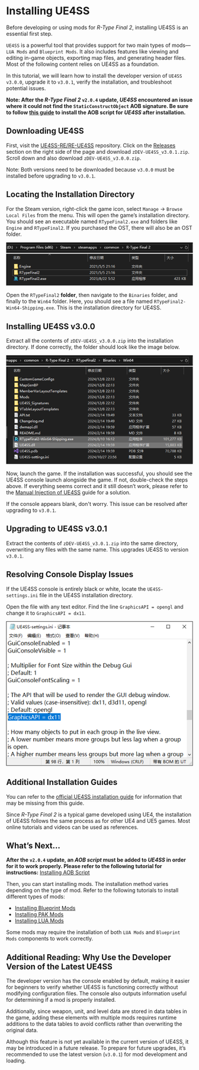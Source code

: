 # Installing UE4SS
Before developing or using mods for *R-Type Final 2*, installing UE4SS is an essential first step.

`UE4SS` is a powerful tool that provides support for two main types of mods—`LUA Mods` and `Blueprint Mods`. It also includes features like viewing and editing in-game objects, exporting map files, and generating header files. Most of the following content relies on UE4SS as a foundation.

In this tutorial, we will learn how to install the developer version of `UE4SS v3.0.0`, upgrade it to `v3.0.1`, verify the installation, and troubleshoot potential issues.

**Note: After the *R-Type Final 2* `v2.0.4` update, *UE4SS* encountered an issue where it could not find the `StaticConstructObject` AOB signature. Be sure to follow [this guide](InstallingAOBScript.md) to install the AOB script for *UE4SS* after installation.**
## Downloading UE4SS
First, visit the [UE4SS-RE/RE-UE4SS](https://github.com/UE4SS-RE/RE-UE4SS) repository. Click on the [Releases](https://github.com/UE4SS-RE/RE-UE4SS/releases) section on the right side of the page and download `zDEV-UE4SS_v3.0.1.zip`. Scroll down and also download `zDEV-UE4SS_v3.0.0.zip`.

Note: Both versions need to be downloaded because `v3.0.0` must be installed before upgrading to `v3.0.1`.

## Locating the Installation Directory
For the Steam version, right-click the game icon, select `Manage` -> `Browse Local Files` from the menu. This will open the game’s installation directory. You should see an executable named `RTypeFinal2.exe` and folders like `Engine` and `RTypeFinal2`. If you purchased the OST, there will also be an OST folder.

![GameDir](../image/GameDir.png)

Open the `RTypeFinal2` **folder**, then navigate to the `Binaries` folder, and finally to the `Win64` folder. Here, you should see a file named `RTypeFinal2-Win64-Shipping.exe`. This is the installation directory for UE4SS.

## Installing UE4SS v3.0.0
Extract all the contents of `zDEV-UE4SS_v3.0.0.zip` into the installation directory. If done correctly, the folder should look like the image below.

![AfterInstall](../image/AfterInstall.png)

Now, launch the game. If the installation was successful, you should see the UE4SS console launch alongside the game. If not, double-check the steps above. If everything seems correct and it still doesn’t work, please refer to the [Manual Injection of UE4SS](ManualInjectionUE4SS.md) guide for a solution.

If the console appears blank, don't worry. This issue can be resolved after upgrading to `v3.0.1`.

## Upgrading to UE4SS v3.0.1
Extract the contents of `zDEV-UE4SS_v3.0.1.zip` into the same directory, overwriting any files with the same name. This upgrades UE4SS to version `v3.0.1`.

## Resolving Console Display Issues
If the UE4SS console is entirely black or white, locate the `UE4SS-settings.ini` file in the UE4SS installation directory.

Open the file with any text editor. Find the line `GraphicsAPI = opengl` and change it to `GraphicsAPI = dx11`.

![FixGuiConsole](../image/FixGuiConsole.png)

## Additional Installation Guides
You can refer to the [official UE4SS installation guide](https://docs.ue4ss.com/dev/installation-guide.html) for information that may be missing from this guide.

Since *R-Type Final 2* is a typical game developed using UE4, the installation of UE4SS follows the same process as for other UE4 and UE5 games. Most online tutorials and videos can be used as references.

## What’s Next...
**After the `v2.0.4` update, an *AOB script* must be added to *UE4SS* in order for it to work properly. Please refer to the following tutorial for instructions:**
[Installing AOB Script](InstallingAOBScript.md)

Then, you can start installing mods. The installation method varies depending on the type of mod. Refer to the following tutorials to install different types of mods:
- [Installing Blueprint Mods](InstallingBlueprintMods.md)
- [Installing PAK Mods](InstallingPAKMods.md)
- [Installing LUA Mods](InstallingLUAMods.md)

Some mods may require the installation of both `LUA Mods` and `Blueprint Mods` components to work correctly.

## Additional Reading: Why Use the Developer Version of the Latest UE4SS
The developer version has the console enabled by default, making it easier for beginners to verify whether UE4SS is functioning correctly without modifying configuration files. The console also outputs information useful for determining if a mod is properly installed.

Additionally, since weapon, unit, and level data are stored in data tables in the game, adding these elements with multiple mods requires runtime additions to the data tables to avoid conflicts rather than overwriting the original data.

Although this feature is not yet available in the current version of UE4SS, it may be introduced in a future release. To prepare for future upgrades, it’s recommended to use the latest version (`v3.0.1`) for mod development and loading.